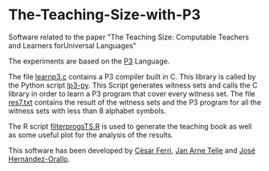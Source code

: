 # The-Teaching-Size-with-P3
Software related to the paper "The Teaching Size: Computable Teachers and Learners forUniversal Languages"

The experiments are based on the [P3](https://en.wikipedia.org/wiki/Brainfuck) Language. 

The file [learnp3.c](learnp3.c) contains a P3 compiler built in C. This library is called by the Python script [lp3-py](lp3.py). This Script generates witness sets  and calls the C library in order to learn a P3 program that cover every witness set.
The file [res7.txt](res7.txt) contains the result of the witness sets and the P3 program for all the witness sets with less than 8 alphabet symbols.

The R script [filterprogsTS.R](filterprogsTS.R) is used to generate the teaching book as well as some useful plot for the analysis of the results.



This software has been developed by [Cèsar Ferri](http://users.dsic.upv.es/~cferri/), [Jan Arne Telle](http://www.ii.uib.no/~telle/) and [José Hernández-Orallo](http://josephorallo.webs.upv.es/).


